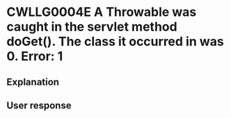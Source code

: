 # CWLLG0004E A Throwable was caught in the servlet method doGet().  The class it occurred in was 0. Error: 1

## Explanation

## User response